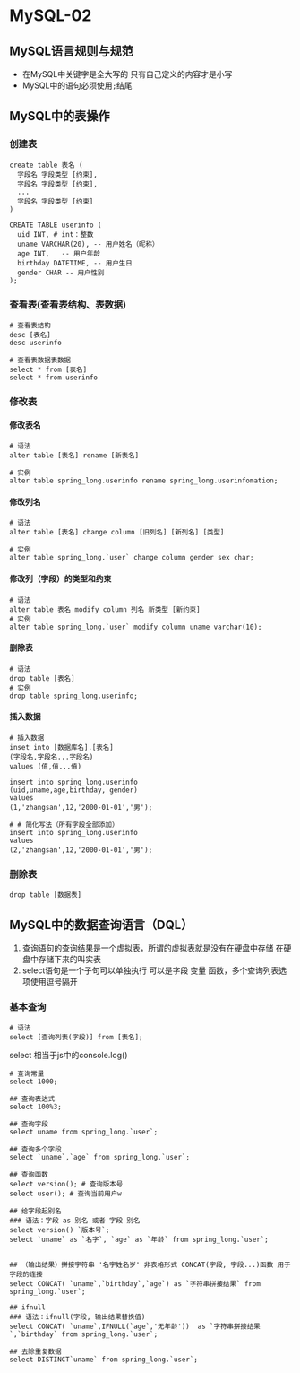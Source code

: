 # MySQL-02

## MySQL语言规则与规范
- 在MySQL中关键字是全大写的 只有自己定义的内容才是小写
- MySQL中的语句必须使用`;`结尾

## MySQL中的表操作

### 创建表
```mysql
create table 表名 (
  字段名 字段类型 [约束],
  字段名 字段类型 [约束],
  ...
  字段名 字段类型 [约束]
)
```

```mysql
CREATE TABLE userinfo (
  uid INT, # int：整数
  uname VARCHAR(20), -- 用户姓名（昵称）
  age INT,   -- 用户年龄
  birthday DATETIME, -- 用户生日
  gender CHAR -- 用户性别
);
```
### 查看表(查看表结构、表数据)
```mysql
# 查看表结构
desc [表名]
desc userinfo

# 查看表数据表数据
select * from [表名]
select * from userinfo

```
### 修改表

#### 修改表名
```mysql
# 语法
alter table [表名] rename [新表名]

# 实例
alter table spring_long.userinfo rename spring_long.userinfomation;
```

#### 修改列名
```mysql
# 语法
alter table [表名] change column [旧列名] [新列名] [类型]

# 实例
alter table spring_long.`user` change column gender sex char;
```

#### 修改列（字段）的类型和约束
```mysql
# 语法
alter table 表名 modify column 列名 新类型 [新约束]
# 实例
alter table spring_long.`user` modify column uname varchar(10);
```

#### 删除表
```mysql
# 语法
drop table [表名]
# 实例
drop table spring_long.userinfo;
```
#### 插入数据
```mysql
# 插入数据
inset into [数据库名].[表名]
(字段名,字段名...字段名)
values (值,值...值)

insert into spring_long.userinfo 
(uid,uname,age,birthday, gender)
values
(1,'zhangsan',12,'2000-01-01','男');

# # 简化写法（所有字段全部添加）
insert into spring_long.userinfo 
values
(2,'zhangsan',12,'2000-01-01','男');
```
### 删除表
```mysqll
drop table [数据表]
```
## MySQL中的数据查询语言（DQL）

1. 查询语句的查询结果是一个虚拟表，所谓的虚拟表就是没有在硬盘中存储 在硬盘中存储下来的叫实表
2. select语句是一个子句可以单独执行 可以是字段 变量 函数，多个查询列表选项使用逗号隔开
### 基本查询
```mysql
# 语法
select [查询列表(字段)] from [表名];
```
select 相当于js中的console.log()
```mysql
# 查询常量
select 1000;

## 查询表达式
select 100%3;

## 查询字段
select uname from spring_long.`user`;

## 查询多个字段
select `uname`,`age` from spring_long.`user`;

## 查询函数
select version(); # 查询版本号
select user(); # 查询当前用户w

## 给字段起别名
### 语法：字段 as 别名 或者 字段 别名
select version() `版本号`;
select `uname` as `名字`, `age` as `年龄` from spring_long.`user`;


## （输出结果）拼接字符串 '名字姓名岁' 非表格形式 CONCAT(字段, 字段...)函数 用于字段的连接
select CONCAT( `uname`,`birthday`,`age`) as `字符串拼接结果` from spring_long.`user`;

## ifnull
### 语法：ifnull(字段, 输出结果替换值)
select CONCAT( `uname`,IFNULL(`age`,'无年龄'))  as `字符串拼接结果`,`birthday` from spring_long.`user`; 

## 去除重复数据
select DISTINCT`uname` from spring_long.`user`;
```



